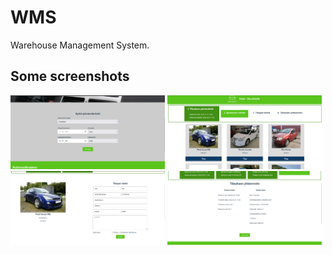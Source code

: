# WMS
Warehouse Management System.  



## Some screenshots
<div style="flow:left">
<img src="https://github.com/RomanProkh/Car-rent/blob/main/screenshots/1.png" alt="Main Page" width="49%"/>
<img src="https://github.com/RomanProkh/Car-rent/blob/main/screenshots/2.png" alt="Main Page" width="49%"/>
</div>
<div style="flow:left">
<img src="https://github.com/RomanProkh/Car-rent/blob/main/screenshots/3.png" alt="Main Page" width="49%"/>
<img src="https://github.com/RomanProkh/Car-rent/blob/main/screenshots/4.png" alt="Main Page" width="49%"/>
</div>
